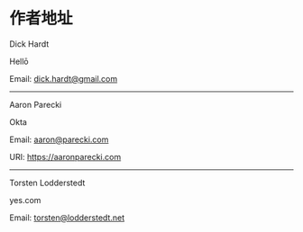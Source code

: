 # 作者地址

Dick Hardt

Hellō

Email: dick.hardt@gmail.com

---

Aaron Parecki

Okta

Email: aaron@parecki.com

URI: https://aaronparecki.com

---

Torsten Lodderstedt

yes.com

Email: torsten@lodderstedt.net
